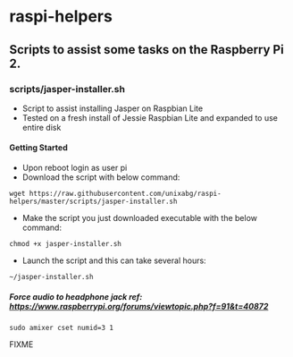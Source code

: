 # raspi-helpers
## Scripts to assist some tasks on the Raspberry Pi 2.

### scripts/jasper-installer.sh
- Script to assist installing Jasper on Raspbian Lite
- Tested on a fresh install of Jessie Raspbian Lite and expanded to use entire disk

#### Getting Started
- Upon reboot login as user pi
- Download the script with below command:

`wget https://raw.githubusercontent.com/unixabg/raspi-helpers/master/scripts/jasper-installer.sh`

- Make the script you just downloaded executable with the below command:

`chmod +x jasper-installer.sh`

- Launch the script and this can take several hours:

`~/jasper-installer.sh`

##### Force audio to headphone jack ref: https://www.raspberrypi.org/forums/viewtopic.php?f=91&t=40872

`sudo amixer cset numid=3 1`

FIXME

